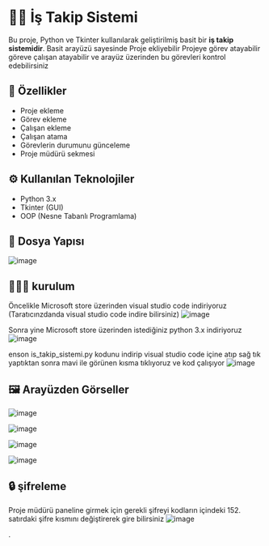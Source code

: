 # 👨‍💼 İş Takip Sistemi

Bu proje, Python ve Tkinter kullanılarak geliştirilmiş basit bir **iş takip sistemidir**. Basit arayüzü sayesinde Proje ekliyebilir Projeye görev atayabilir göreve çalışan atayabilir ve arayüz üzerinden bu görevleri kontrol edebilirsiniz

## 👾 Özellikler

- Proje ekleme
- Görev ekleme
- Çalışan ekleme
- Çalışan atama
- Görevlerin durumunu günceleme
- Proje müdürü sekmesi

## ⚙ Kullanılan Teknolojiler

- Python 3.x
- Tkinter (GUI)
- OOP (Nesne Tabanlı Programlama)

## 📁 Dosya Yapısı

![image](https://github.com/user-attachments/assets/da6229ea-d691-477d-a6b8-d9471806b674)

## 👨🏻‍💻 kurulum
Öncelikle Microsoft store üzerinden visual studio code indiriyoruz (Taratıcınzdanda visual studio code indire bilirsiniz)
![image](https://github.com/user-attachments/assets/7615dee7-7dc9-44eb-9e60-98eedba9404c)

Sonra yine Microsoft store üzerinden istediğiniz python 3.x indiriyoruz
![image](https://github.com/user-attachments/assets/db55f113-3101-4bc7-bf00-f146ae0d465e)

enson is_takip_sistemi.py kodunu indirip visual studio code içine atıp sağ tık yaptıktan sonra mavi ile görünen kısma tıklıyoruz ve kod çalışıyor
![image](https://github.com/user-attachments/assets/fcf65598-77cf-41c4-9253-13b55d08e538)


## 🖼️ Arayüzden Görseller

![image](https://github.com/user-attachments/assets/f1a4867b-bea2-4b77-b962-05bea145787d)

![image](https://github.com/user-attachments/assets/06394ef3-3531-45aa-a58d-df3c5740459d)

![image](https://github.com/user-attachments/assets/9931caa9-cd37-41ec-8187-2592f09a3dd0)

![image](https://github.com/user-attachments/assets/7ad4245d-4e4c-4476-b923-3cf358ba4618)

## 🔒 şifreleme
Proje müdürü paneline girmek için gerekli şifreyi kodların içindeki 152. satırdaki şifre kısmını değiştirerek gire bilirsiniz 
![image](https://github.com/user-attachments/assets/05083bb6-36e0-454a-94e7-6d7415e6e713)

.
